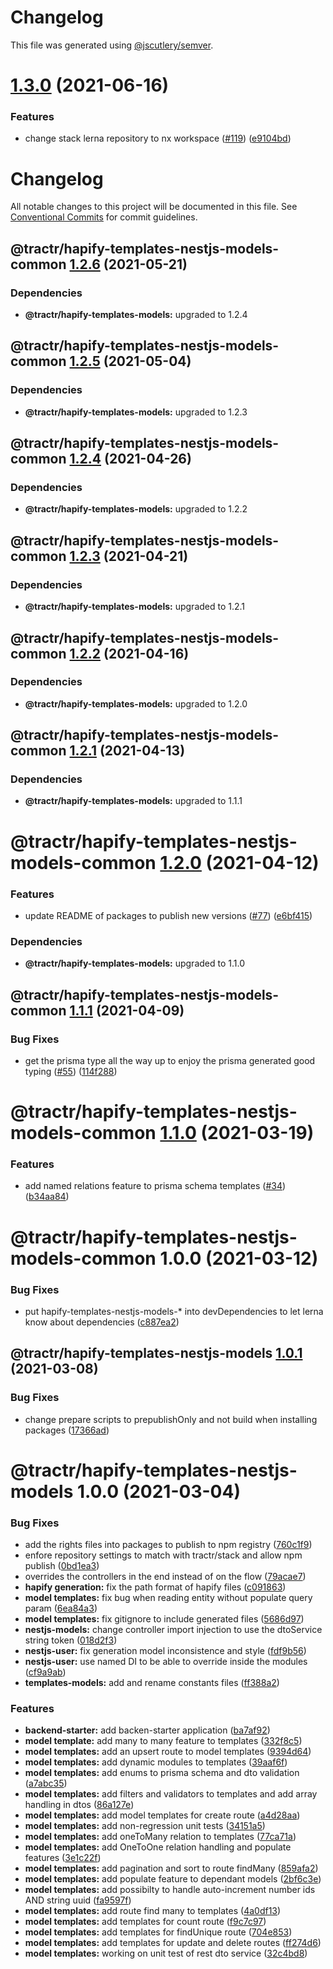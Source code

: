 # Changelog

This file was generated using
[@jscutlery/semver](https://github.com/jscutlery/semver).

# [1.3.0](https://github.com/tractr/stack/compare/hapify-templates-nestjs-models-common-1.2.6...hapify-templates-nestjs-models-common-1.3.0) (2021-06-16)

### Features

- change stack lerna repository to nx workspace
  ([#119](https://github.com/tractr/stack/issues/119))
  ([e9104bd](https://github.com/tractr/stack/commit/e9104bde081619c0f3752bb9d129e19d1d6bda5d))

# Changelog

All notable changes to this project will be documented in this file. See
[Conventional Commits](https://conventionalcommits.org) for commit guidelines.

## @tractr/hapify-templates-nestjs-models-common [1.2.6](https://github.com/tractr/stack/compare/@tractr/hapify-templates-nestjs-models-common@1.2.5...@tractr/hapify-templates-nestjs-models-common@1.2.6) (2021-05-21)

### Dependencies

- **@tractr/hapify-templates-models:** upgraded to 1.2.4

## @tractr/hapify-templates-nestjs-models-common [1.2.5](https://github.com/tractr/stack/compare/@tractr/hapify-templates-nestjs-models-common@1.2.4...@tractr/hapify-templates-nestjs-models-common@1.2.5) (2021-05-04)

### Dependencies

- **@tractr/hapify-templates-models:** upgraded to 1.2.3

## @tractr/hapify-templates-nestjs-models-common [1.2.4](https://github.com/tractr/stack/compare/@tractr/hapify-templates-nestjs-models-common@1.2.3...@tractr/hapify-templates-nestjs-models-common@1.2.4) (2021-04-26)

### Dependencies

- **@tractr/hapify-templates-models:** upgraded to 1.2.2

## @tractr/hapify-templates-nestjs-models-common [1.2.3](https://github.com/tractr/stack/compare/@tractr/hapify-templates-nestjs-models-common@1.2.2...@tractr/hapify-templates-nestjs-models-common@1.2.3) (2021-04-21)

### Dependencies

- **@tractr/hapify-templates-models:** upgraded to 1.2.1

## @tractr/hapify-templates-nestjs-models-common [1.2.2](https://github.com/tractr/stack/compare/@tractr/hapify-templates-nestjs-models-common@1.2.1...@tractr/hapify-templates-nestjs-models-common@1.2.2) (2021-04-16)

### Dependencies

- **@tractr/hapify-templates-models:** upgraded to 1.2.0

## @tractr/hapify-templates-nestjs-models-common [1.2.1](https://github.com/tractr/stack/compare/@tractr/hapify-templates-nestjs-models-common@1.2.0...@tractr/hapify-templates-nestjs-models-common@1.2.1) (2021-04-13)

### Dependencies

- **@tractr/hapify-templates-models:** upgraded to 1.1.1

# @tractr/hapify-templates-nestjs-models-common [1.2.0](https://github.com/tractr/stack/compare/@tractr/hapify-templates-nestjs-models-common@1.1.1...@tractr/hapify-templates-nestjs-models-common@1.2.0) (2021-04-12)

### Features

- update README of packages to publish new versions
  ([#77](https://github.com/tractr/stack/issues/77))
  ([e6bf415](https://github.com/tractr/stack/commit/e6bf415af3fe5588c15577f047a6262f81c1564f))

### Dependencies

- **@tractr/hapify-templates-models:** upgraded to 1.1.0

## @tractr/hapify-templates-nestjs-models-common [1.1.1](https://github.com/tractr/stack/compare/@tractr/hapify-templates-nestjs-models-common@1.1.0...@tractr/hapify-templates-nestjs-models-common@1.1.1) (2021-04-09)

### Bug Fixes

- get the prisma type all the way up to enjoy the prisma generated good typing
  ([#55](https://github.com/tractr/stack/issues/55))
  ([114f288](https://github.com/tractr/stack/commit/114f288b07b9e3b6e1f53b78e821474e568ebf4a))

# @tractr/hapify-templates-nestjs-models-common [1.1.0](https://github.com/tractr/stack/compare/@tractr/hapify-templates-nestjs-models-common@1.0.0...@tractr/hapify-templates-nestjs-models-common@1.1.0) (2021-03-19)

### Features

- add named relations feature to prisma schema templates
  ([#34](https://github.com/tractr/stack/issues/34))
  ([b34aa84](https://github.com/tractr/stack/commit/b34aa8470bd9bce41795776ef6c963399d8c7df7))

# @tractr/hapify-templates-nestjs-models-common 1.0.0 (2021-03-12)

### Bug Fixes

- put hapify-templates-nestjs-models-\* into devDependencies to let lerna know
  about dependencies
  ([c887ea2](https://github.com/tractr/stack/commit/c887ea20e36b9e9eb7b714c39b2dd45843db378d))

## @tractr/hapify-templates-nestjs-models [1.0.1](https://github.com/tractr/stack/compare/@tractr/hapify-templates-nestjs-models@1.0.0...@tractr/hapify-templates-nestjs-models@1.0.1) (2021-03-08)

### Bug Fixes

- change prepare scripts to prepublishOnly and not build when installing
  packages
  ([17366ad](https://github.com/tractr/stack/commit/17366ada324f19b5a853a96a01f42996a43385b8))

# @tractr/hapify-templates-nestjs-models 1.0.0 (2021-03-04)

### Bug Fixes

- add the rights files into packages to publish to npm registry
  ([760c1f9](https://github.com/tractr/stack/commit/760c1f98da944f39f821c7d4e30847e229bba44d))
- enfore repository settings to match with tractr/stack and allow npm publish
  ([0bd1ea3](https://github.com/tractr/stack/commit/0bd1ea38f5c1fc5f88e5611b214de8418bd59bdc))
- overrides the controllers in the end instead of on the flow
  ([79acae7](https://github.com/tractr/stack/commit/79acae79cfd8dff632ba686d15eb8c4e5c62669d))
- **hapify generation:** fix the path format of hapify files
  ([c091863](https://github.com/tractr/stack/commit/c0918634696ff9848cb6803b8a3ea25daf3e2e92))
- **model templates:** fix bug when reading entity without populate query param
  ([6ea84a3](https://github.com/tractr/stack/commit/6ea84a3bb5b87c67fbf28543188a061618973519))
- **model templates:** fix gitignore to include generated files
  ([5686d97](https://github.com/tractr/stack/commit/5686d97046b01163e7f72026c96a2903802b2e65))
- **nestjs-models:** change controller import injection to use the dtoService
  string token
  ([018d2f3](https://github.com/tractr/stack/commit/018d2f3019832dace8b714a0b7b38f97ebf99270))
- **nestjs-user:** fix generation model inconsistence and style
  ([fdf9b56](https://github.com/tractr/stack/commit/fdf9b56a8755231f51d50f551c03a3baaf377c61))
- **nestjs-user:** use named DI to be able to override inside the modules
  ([cf9a9ab](https://github.com/tractr/stack/commit/cf9a9abb9e101b9e83107b613d628639f15e9ed0))
- **templates-models:** add and rename constants files
  ([ff388a2](https://github.com/tractr/stack/commit/ff388a26396c9908c72e8a6cf2ee5c8faf368460))

### Features

- **backend-starter:** add backen-starter application
  ([ba7af92](https://github.com/tractr/stack/commit/ba7af928cd5296ac3a3264d0c2be93d25fe6aedd))
- **model template:** add many to many feature to templates
  ([332f8c5](https://github.com/tractr/stack/commit/332f8c5982f7102466e8b66451e41db1171a095e))
- **model templates:** add an upsert route to model templates
  ([9394d64](https://github.com/tractr/stack/commit/9394d643396054b5ac8c6867ea1306dc6acdd9c4))
- **model templates:** add dynamic modules to templates
  ([39aaf6f](https://github.com/tractr/stack/commit/39aaf6f0f3a90c1ea8850a82dabb08be6b2d6db8))
- **model templates:** add enums to prisma schema and dto validation
  ([a7abc35](https://github.com/tractr/stack/commit/a7abc35d79498e8db4cf0a71d10dca90fed51de1))
- **model templates:** add filters and validators to templates and add array
  handling in dtos
  ([86a127e](https://github.com/tractr/stack/commit/86a127ed91126e3702f13f4c186415548bd44714))
- **model templates:** add model templates for create route
  ([a4d28aa](https://github.com/tractr/stack/commit/a4d28aa52badebd88186158d51ffe78d4c514dbf))
- **model templates:** add non-regression unit tests
  ([34151a5](https://github.com/tractr/stack/commit/34151a5b6b5a8ffc7b0a11e4a072975e05b7ec72))
- **model templates:** add oneToMany relation to templates
  ([77ca71a](https://github.com/tractr/stack/commit/77ca71a26d8c6ba23c4a16bad15520e5c3843b1f))
- **model templates:** add OneToOne relation handling and populate features
  ([3e1c22f](https://github.com/tractr/stack/commit/3e1c22f016e7ce96986623165e8ceed1dfcd8aa6))
- **model templates:** add pagination and sort to route findMany
  ([859afa2](https://github.com/tractr/stack/commit/859afa24057902a9bafc7fe00baa892951381e0c))
- **model templates:** add populate feature to dependant models
  ([2bf6c3e](https://github.com/tractr/stack/commit/2bf6c3e43a18bd47f94472df50991f855827b738))
- **model templates:** add possibilty to handle auto-increment number ids AND
  string uuid
  ([fa9597f](https://github.com/tractr/stack/commit/fa9597f9c7064dc47a67c2ef2c60194cc00b701e))
- **model templates:** add route find many to templates
  ([4a0df13](https://github.com/tractr/stack/commit/4a0df13fe9b5c20bcd53db8644d52f57fa306cc4))
- **model templates:** add templates for count route
  ([f9c7c97](https://github.com/tractr/stack/commit/f9c7c97b9d1b62303fbe58e23cea2669e1434be3))
- **model templates:** add templates for findUnique route
  ([704e853](https://github.com/tractr/stack/commit/704e8538e2d93e40d3829522e665f09addef332c))
- **model templates:** add templates for update and delete routes
  ([ff274d6](https://github.com/tractr/stack/commit/ff274d6a06be74ab72c5e196560076bb4dddc930))
- **model templates:** working on unit test of rest dto service
  ([32c4bd8](https://github.com/tractr/stack/commit/32c4bd8624147565419cd8416763569ead397359))
